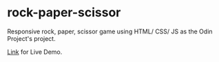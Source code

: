 # rock-paper-scissor

Responsive rock, paper, scissor game using HTML/ CSS/ JS as the Odin Project's project.

[Link](https://pratyush-exe.github.io/rock-paper-scissor/) for Live Demo.
